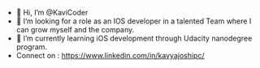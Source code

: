 - 👋 Hi, I’m @KaviCoder
- 👀 I’m looking for a role as an IOS developer in a talented Team where I can grow myself and the company. 
- 🌱 I’m currently learning iOS development through Udacity nanodegree program.
- Connect on : https://www.linkedin.com/in/kavyajoshipc/

<!---
KaviCoder/KaviCoder is a ✨ special ✨ repository because its `README.md` (this file) appears on your GitHub profile.
You can click the Preview link to take a look at your changes.
--->

